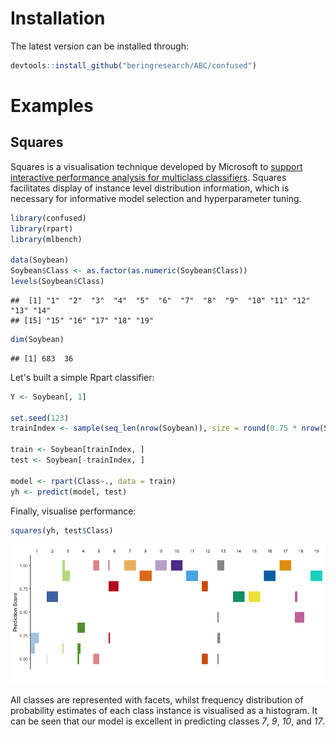 Installation
============

The latest version can be installed through:

``` r
devtools::install_github("beringresearch/ABC/confused")
```

Examples
========

Squares
-------

Squares is a visualisation technique developed by Microsoft to [support interactive performance analysis for multiclass classifiers](https://www.microsoft.com/en-us/research/publication/squares-supporting-interactive-performance-analysis-multiclass-classifiers/). Squares facilitates display of instance level distribution information, which is necessary for informative model selection and hyperparameter tuning.

``` r
library(confused)
library(rpart)
library(mlbench)

data(Soybean)
Soybean$Class <- as.factor(as.numeric(Soybean$Class))
levels(Soybean$Class)
```

    ##  [1] "1"  "2"  "3"  "4"  "5"  "6"  "7"  "8"  "9"  "10" "11" "12" "13" "14"
    ## [15] "15" "16" "17" "18" "19"

``` r
dim(Soybean)
```

    ## [1] 683  36

Let's built a simple Rpart classifier:

``` r
Y <- Soybean[, 1]

set.seed(123)
trainIndex <- sample(seq_len(nrow(Soybean)), size = round(0.75 * nrow(Soybean)), replace = FALSE)

train <- Soybean[trainIndex, ]
test <- Soybean[-trainIndex, ]

model <- rpart(Class~., data = train)
yh <- predict(model, test)
```

Finally, visualise performance:

``` r
squares(yh, test$Class)
```

![](README_files/figure-markdown_github/squares-vis-1.png)

All classes are represented with facets, whilst frequency distribution of probability estimates of each class instance is visualised as a histogram. It can be seen that our model is excellent in predicting classes *7*, *9*, *10*, and *17*.
